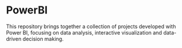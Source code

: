 # PowerBI
This repository brings together a collection of projects developed with Power BI, focusing on data analysis, interactive visualization and data-driven decision making.
